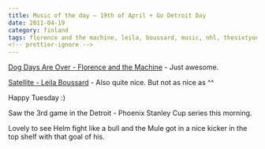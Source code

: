```yaml
---
title: Music of the day – 19th of April + Go Detroit Day
date: 2011-04-19
category: finland
tags: florence and the machine, leila, boussard, music, nhl, thesixtyone
<!-- prettier-ignore -->
---
```


[Dog Days Are Over - Florence and the Machine](http://www.thesixtyone.com/s/5X6CJmbA6qc/ "on t61") -
Just awesome.

[Satellite - Leila Boussard](http://www.thesixtyone.com/s/RPWq7yY9bMj/ "on t61") -
Also quite nice. But not as nice as ^^

Happy Tuesday :)

Saw the 3rd game in the Detroit - Phoenix Stanley Cup series this morning.

Lovely to see Helm fight like a bull and the Mule got in a nice kicker in the
top shelf with that goal of his.
